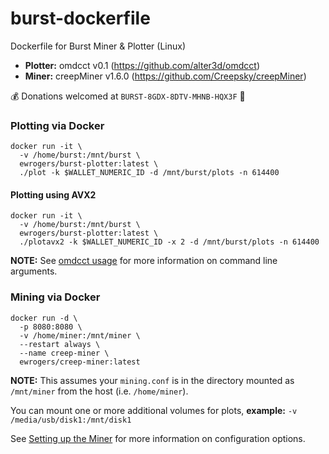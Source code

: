 # burst-dockerfile
Dockerfile for Burst Miner & Plotter (Linux)

* **Plotter:** omdcct v0.1 (https://github.com/alter3d/omdcct)
* **Miner:** creepMiner v1.6.0 (https://github.com/Creepsky/creepMiner)

:moneybag: Donations welcomed at `BURST-8GDX-8DTV-MHNB-HQX3F` :bow:

### Plotting via Docker
    docker run -it \
      -v /home/burst:/mnt/burst \
      ewrogers/burst-plotter:latest \
      ./plot -k $WALLET_NUMERIC_ID -d /mnt/burst/plots -n 614400
#### Plotting using AVX2
    docker run -it \
      -v /home/burst:/mnt/burst \
      ewrogers/burst-plotter:latest \
      ./plotavx2 -k $WALLET_NUMERIC_ID -x 2 -d /mnt/burst/plots -n 614400


**NOTE:** See [omdcct usage](https://github.com/alter3d/omdcct) for more information on command line arguments.

### Mining via Docker
    docker run -d \
      -p 8080:8080 \
      -v /home/miner:/mnt/miner \
      --restart always \
      --name creep-miner \
      ewrogers/creep-miner:latest
      
**NOTE:** This assumes your `mining.conf` is in the directory mounted as `/mnt/miner` from the host (i.e. `/home/miner`).

You can mount one or more additional volumes for plots, **example:** `-v /media/usb/disk1:/mnt/disk1`

See [Setting up the Miner](https://github.com/Creepsky/creepMiner/wiki/Setting-up-the-miner) for more information on configuration options.
